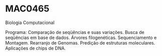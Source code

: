 # MAC0465
Biologia Computacional

Programa:
Comparação de seqüências e suas variações. Busca de seqüências em base de dados. Árvores filogenéticas. Sequenciamento e Montagem. Rearranjo de Genomas. Predição de estruturas moleculares.
Aplicações de chips de DNA.

